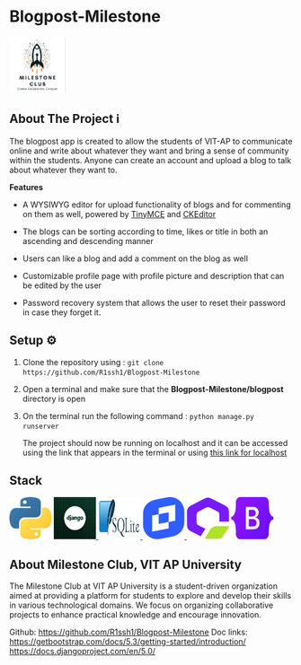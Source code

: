 # Blogpost-Milestone
<img src="Logo.jpg" height=100px width=100px></img>
## About The Project :information_source:
The blogpost app is created to allow the students of VIT-AP to communicate online and write about whatever they want and bring a sense of community within the students.
Anyone can create an account and upload a blog to talk about whatever they want to. 

**Features**
 - A WYSIWYG editor for upload functionality of blogs and for commenting on them as well, powered by [TinyMCE](https://www.tiny.cloud/) and [CKEditor](https://ckeditor.com/)
 
 - The blogs can be sorting according to time, likes or title in both an ascending and descending manner
 
 - Users can like a blog and add a comment on the blog as well
 
 - Customizable profile page with profile picture and description that can be edited by the user

 - Password recovery system that allows the user to reset their password in case they forget it.

## Setup :gear:
 1. Clone the repository using  : 
		`git clone https://github.com/R1ssh1/Blogpost-Milestone`
 2. Open a terminal and make sure that the **Blogpost-Milestone/blogpost** directory is open
 3. On the terminal run the following command :
	 `python manage.py runserver`
	 
	 The project should now be running on localhost and it can be accessed using the link that appears in the terminal or using [this link for localhost](http://127.0.0.1:8000/)

## Stack
<a href="https://www.python.org/"><img src="download.jpeg" height=75px width=75px ></img></a> <a href="https://www.djangoproject.com/"><img src="django.png" height=75px width=75px ></img> </a> <a href="https://www.sqlite.org/"> <img src="download (1).jpeg" height=75px width=75px></img> </a> <a href="https://www.tiny.cloud/"> <img src="download (1).png" height=75px width=75px ></img> </a> <a href="https://ckeditor.com/"><img src="download (2).png" height=75px width=75px></img><a/> <a href="https://getbootstrap.com/"> <img src="download (2).jpeg" height=75px width=75px></img> </a>

## About Milestone Club, VIT AP University

The Milestone Club at VIT AP University is a student-driven organization aimed at providing a platform for students to explore and develop their skills in various technological domains. We focus on organizing collaborative projects to enhance practical knowledge and encourage innovation.

Github: https://github.com/R1ssh1/Blogpost-Milestone
Doc links:
https://getbootstrap.com/docs/5.3/getting-started/introduction/
https://docs.djangoproject.com/en/5.0/



